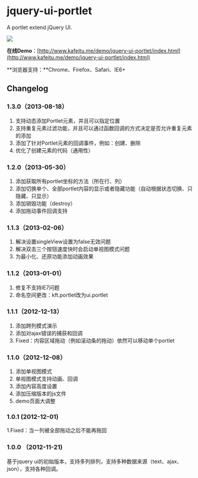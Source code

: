 jquery-ui-portlet
=================

A portlet extend jQuery UI.

![](http://www.kafeitu.me/files/2012/12/jquery-ui-portlet-v1.1.0.png)

**在线Demo**：[http://www.kafeitu.me/demo/jquery-ui-portlet/index.html](http://www.kafeitu.me/demo/jquery-ui-portlet/index.html)

**浏览器支持：**Chrome、Firefox、Safari、IE6+

## Changelog

### 1.3.0（2013-08-18）

1. 支持动态添加Portlet元素，并且可以指定位置
2. 支持重复元素过滤功能，并且可以通过函数回调的方式决定是否允许重复元素的添加
3. 添加了针对Portlet元素的回调事件，例如：创建、删除
4. 优化了创建元素的代码（通用性）

### 1.2.0（2013-05-30）

1. 添加获取所有portlet坐标的方法（所在行、列）
2. 添加切换单个、全部portlet内容的显示或者隐藏功能（自动根据状态切换、只隐藏、只显示）
3. 添加销毁功能（destroy）
4. 添加拖动事件回调支持

### 1.1.3（2013-02-06）

1. 解决设置singleView设置为false无效问题
2. 解决双击三个按钮速度快时会启动单视图模式问题
3. 为最小化、还原功能添加动画效果

### 1.1.2（2013-01-01）

1. 修复不支持IE7问题
2. 命名空间更改：kft.portlet改为ui.portlet

### 1.1.1（2012-12-13）

1. 添加跨列模式演示
2. 添加对ajax错误的捕获和回调
3. Fixed：内容区域拖动（例如滚动条的拖动）依然可以移动单个portlet

### 1.1.0（2012-12-08）

1. 添加单视图模式
2. 单视图模式支持动画、回调
3. 添加内容高度设置
3. 添加压缩版本的js文件
5. demo页面大调整

### 1.0.1 (2012-12-01)

1.Fixed：当一列被全部拖动之后不能再拖回

### 1.0.0 （2012-11-21)

基于jquery ui的初始版本，支持多列排列，支持多种数据来源（text、ajax、json），支持各种回调。
